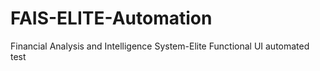 # FAIS-ELITE-Automation
Financial Analysis and Intelligence System-Elite Functional UI automated test
